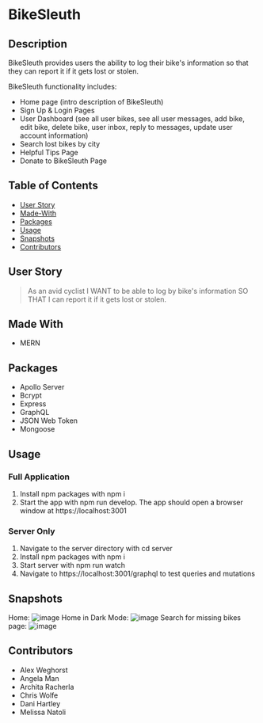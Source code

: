 # BikeSleuth

## Description
BikeSleuth provides users the ability to log their bike's information so that they can report it if it gets lost or stolen. 
 
BikeSleuth functionality includes:
- Home page (intro description of BikeSleuth)
- Sign Up & Login Pages
- User Dashboard (see all user bikes, see all user messages, add bike, edit bike, delete bike, user inbox, reply to messages, update user account information)
- Search lost bikes by city
- Helpful Tips Page 
- Donate to BikeSleuth Page

## Table of Contents
* [User Story](#User-Story)
* [Made-With](#Made-With)
* [Packages](#Packages)
* [Usage](#Usage)
* [Snapshots](#Snapshots)
* [Contributors](#Contributors)

## User Story
> As an avid cyclist I WANT to be able to log by bike's information SO THAT I can report it if it gets lost or stolen.

## Made With
- MERN

## Packages 
- Apollo Server
- Bcrypt
- Express
- GraphQL
- JSON Web Token
- Mongoose

## Usage

### Full Application
1. Install npm packages with npm i   
2. Start the app with npm run develop. The app should open a browser window at https://localhost:3001 
 
### Server Only
1. Navigate to the server directory with cd server  
2. Install npm packages with npm i   
3. Start server with npm run watch   
4. Navigate to https://localhost:3001/graphql to test queries and mutations  

## Snapshots 
Home:
![image](https://user-images.githubusercontent.com/79875711/131236146-cbb3216b-e3b7-4326-8471-f9ca24b2a2af.png)
Home in Dark Mode: 
![image](https://user-images.githubusercontent.com/79875711/131236157-e32a9c7c-d611-4fec-bf3e-371a407d2b0f.png)
Search for missing bikes page:
![image](https://user-images.githubusercontent.com/79875711/131236229-97bf2d48-dd29-496b-933e-da3da3818e23.png)



## Contributors 
- Alex Weghorst
- Angela Man
- Archita Racherla
- Chris Wolfe
- Dani Hartley
- Melissa Natoli
